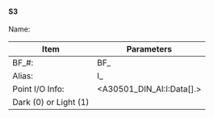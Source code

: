#### S3
Name: 

Item | Parameters
-|-
BF_#: | BF_
Alias: | I_
Point I/O Info: | \<A30501_DIN_AI:I:Data[].>
Dark (0) or Light (1) | 